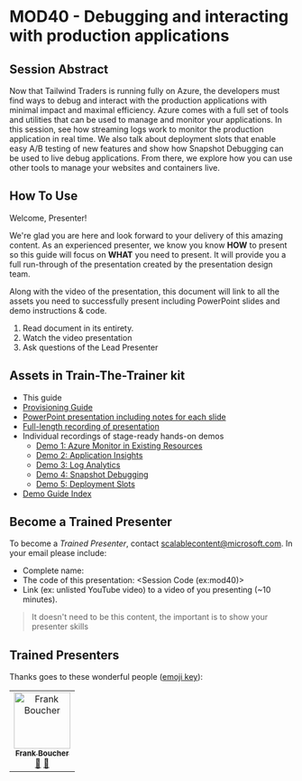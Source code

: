 # MOD40 - Debugging and interacting with production applications

## Session Abstract

Now that Tailwind Traders is running fully on Azure, the developers must find ways to debug and interact with the production applications with minimal impact and maximal efficiency. Azure comes with a full set of tools and utilities that can be used to manage and monitor your applications. In this session, see how streaming logs work to monitor the production application in real time. We also talk about deployment slots that enable easy A/B testing of new features and show how Snapshot Debugging can be used to live debug applications. From there, we explore how you can use other tools to manage your websites and containers live.

## How To Use

Welcome, Presenter!

We're glad you are here and look forward to your delivery of this amazing content. As an experienced presenter, we know you know **HOW** to present so this guide will focus on **WHAT** you need to present. It will provide you a full run-through of the presentation created by the presentation design team.

Along with the video of the presentation, this document will link to all the assets you need to successfully present including PowerPoint slides and demo instructions &
code.

1. Read document in its entirety.
2. Watch the video presentation
3. Ask questions of the Lead Presenter

## Assets in Train-The-Trainer kit

- This guide
- [Provisioning Guide](./demo-scripts/provisioning.md)
- [PowerPoint presentation including notes for each slide](http://cdn.tailwindtraders.com/assets/mod/mod40/mod40-2019-10_Oct-24.pptx)
- [Full-length recording of presentation](http://cdn.tailwindtraders.com/assets/mod/mod40/MITT-MOD40.mp4)
- Individual recordings of stage-ready hands-on demos
  * [Demo 1: Azure Monitor in Existing Resources](http://cdn.tailwindtraders.com/assets/mod/mod40/MITT-MOD40-Demo1.mp4)
  * [Demo 2: Application Insights](http://cdn.tailwindtraders.com/assets/mod/mod40/MITT-MOD40-Demo2.mp4)
  * [Demo 3: Log Analytics](http://cdn.tailwindtraders.com/assets/mod/mod40/MITT-MOD40-Demo3.mp4)
  * [Demo 4: Snapshot Debugging](http://cdn.tailwindtraders.com/assets/mod/mod40/MITT-MOD40-Demo4.mp4)
  * [Demo 5: Deployment Slots](http://cdn.tailwindtraders.com/assets/mod/mod40/MITT-MOD40-Demo5.mp4)
- [Demo Guide Index](./demo-scripts/demo-guide.md)


## Become a Trained Presenter

To become a *Trained Presenter*, contact [scalablecontent@microsoft.com](mailto:scalablecontent@microsoft.com). In your email please include:

- Complete name:
- The code of this presentation: \<Session Code (ex:mod40)\>
- Link (ex: unlisted YouTube video) to a video of you presenting (~10 minutes).

> It doesn't need to be this content, the important is to show your presenter skills


## Trained Presenters

Thanks goes to these wonderful people ([emoji key](https://allcontributors.org/docs/en/emoji-key)):

<!-- ALL-CONTRIBUTORS-LIST:START - Do not remove or modify this section -->
<!-- prettier-ignore -->

<table>
<tr>
    <td align="center"><a href="http://cloud5mins.com/">
        <img src="https://avatars2.githubusercontent.com/u/2404846?s=460&v=4" width="100px;" alt="Frank Boucher"/><br />
        <sub><b>Frank Boucher</b></sub></a><br />
            <a href="https://github.com/neilpeterson/ignite-tour-fy20/commits?author=fboucher" title="talk">📢</a>
            <a href="https://github.com/neilpeterson/ignite-tour-fy20/commits?author=fboucher" title="Documentation">📖</a> 
    </td>
</tr></table>

<!-- ALL-CONTRIBUTORS-LIST:END -->







